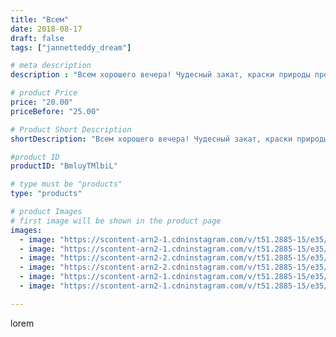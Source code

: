 ```yaml
---
title: "Всем"
date: 2018-08-17
draft: false
tags: ["jannetteddy_dream"]

# meta description
description : "Всем хорошего вечера! Чудесный закат, краски природы прекрасны!😍 #яжелаювсемсчастья #лето #озеро #утки #закат"

# product Price
price: "20.00"
priceBefore: "25.00"

# Product Short Description
shortDescription: "Всем хорошего вечера! Чудесный закат, краски природы прекрасны!😍 #яжелаювсемсчастья #лето #озеро #утки #закат"

#product ID
productID: "BmluyTMlbiL"

# type must be "products"
type: "products"

# product Images
# first image will be shown in the product page
images:
  - image: "https://scontent-arn2-1.cdninstagram.com/v/t51.2885-15/e35/38909498_1948195912144727_328235733066186752_n.jpg?_nc_ht=scontent-arn2-1.cdninstagram.com&_nc_cat=111&_nc_ohc=i8ZP0MMPSSUAX_o1xyw&se=7&tp=1&oh=263f70a11395d95c61db049721bf4d53&oe=605A1202&ig_cache_key=MTg0ODA4ODc5NDI5MTQ2OTM2Mw%3D%3D.2"
  - image: "https://scontent-arn2-1.cdninstagram.com/v/t51.2885-15/e35/38421709_713227275689437_3791603893482291200_n.jpg?_nc_ht=scontent-arn2-1.cdninstagram.com&_nc_cat=101&_nc_ohc=KJAcijyXZUEAX_bj_h6&se=7&tp=1&oh=752d5f6c7900454744cb9c8ad9c89c8b&oe=6059E773&ig_cache_key=MTg0ODA4ODkzNjQ2OTg3ODI2MA%3D%3D.2"
  - image: "https://scontent-arn2-2.cdninstagram.com/v/t51.2885-15/e35/38863777_273856746774408_1308411037392830464_n.jpg?_nc_ht=scontent-arn2-2.cdninstagram.com&_nc_cat=100&_nc_ohc=YoZrrUdiTkgAX9lP-nb&se=7&tp=1&oh=46e68e1a857bf50def898594499023d4&oe=6059F064&ig_cache_key=MTg0ODA4ODkzMDYwNjIyNTA0OA%3D%3D.2"
  - image: "https://scontent-arn2-2.cdninstagram.com/v/t51.2885-15/e35/39087497_919446021594900_8885793491494371328_n.jpg?_nc_ht=scontent-arn2-2.cdninstagram.com&_nc_cat=100&_nc_ohc=sA99wUCT2s0AX9so1Lk&se=7&tp=1&oh=69f0e2e0868c317752da962be2c8a471&oe=605DAD55&ig_cache_key=MTg0ODA4ODkzMTg0NzgzMDM5Nw%3D%3D.2"
  - image: "https://scontent-arn2-1.cdninstagram.com/v/t51.2885-15/e35/38690908_268084593798094_6937244138710499328_n.jpg?_nc_ht=scontent-arn2-1.cdninstagram.com&_nc_cat=110&_nc_ohc=KnHIRdusrN0AX-3SbER&se=7&tp=1&oh=e81e64b1ff3060de77b67076d4f72660&oe=605B657D&ig_cache_key=MTg0ODA4ODkyODE0ODI5MzYwNQ%3D%3D.2"
  - image: "https://scontent-arn2-1.cdninstagram.com/v/t51.2885-15/e35/38240835_872953309759790_5049625648708976640_n.jpg?_nc_ht=scontent-arn2-1.cdninstagram.com&_nc_cat=102&_nc_ohc=c0gxyGP7VBAAX99pG_g&se=7&tp=1&oh=7d787c7ae40d1a2e01451c29ea558d22&oe=605B05F9&ig_cache_key=MTg0ODA4ODkzMjYxOTQ4MjY2MA%3D%3D.2"

---
```

lorem
